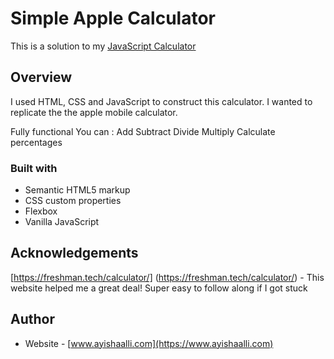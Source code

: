 # Simple Apple Calculator

This is a solution to my [JavaScript Calculator](https://calculatorbyayisha.netlify.app/)

## Overview

I used HTML, CSS and JavaScript to construct this calculator. I wanted to replicate the the apple mobile calculator.

Fully functional
You can :
Add
Subtract
Divide
Multiply
Calculate percentages

### Built with

- Semantic HTML5 markup
- CSS custom properties
- Flexbox
- Vanilla JavaScript

## Acknowledgements

[https://freshman.tech/calculator/] (https://freshman.tech/calculator/) - This website helped me a great deal! Super easy to follow along if I got stuck

## Author

- Website - [www.ayishaalli.com](https://www.ayishaalli.com)

